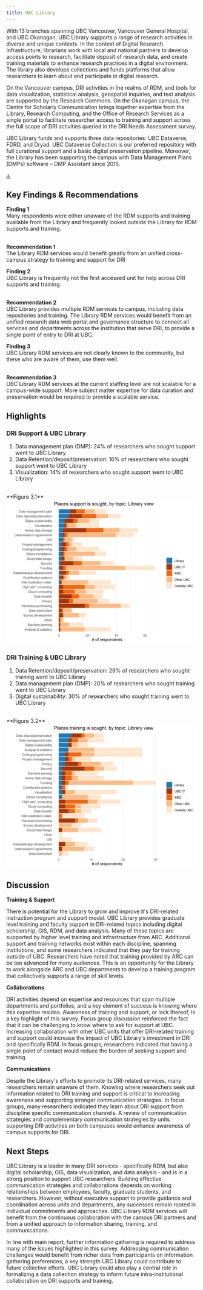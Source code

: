 ```yaml
---
title: UBC Library
---
```


With 13 branches spanning UBC Vancouver, Vancouver General Hospital, and UBC Okanagan, UBC Library supports a range of research activities in diverse and unique contexts. In the context of Digital Research Infrastructure, librarians work with local and national partners to develop access points to research, facilitate deposit of research data, and create training materials to enhance research practices in a digital environment. The library also develops collections and funds platforms that allow researchers to learn about and participate in digital research.

On the Vancouver campus, DRI activities in the realms of RDM, and tools for data visualization, statistical analysis, geospatial inquiries, and text analysis are supported by the Research Commons. On the Okanagan campus, the Centre for Scholarly Communication brings together expertise from the Library, Research Computing, and the Office of Research Services as a single portal to facilitate researcher access to training and support across the full scope of DRI activities queried in the DRI Needs Assessment survey.

UBC Library funds and supports three data repositories: UBC Dataverse, FDRD, and Dryad. UBC Dataverse Collection is our preferred repository with full curational support and a basic digital preservation pipeline. Moreover, the Library has been supporting the campus with Data Management Plans (DMPs) software – DMP Assistant since 2015.  

<div id = "top-wrapper"><a href="#top" class="back-to-top-link">🔝</a></div>

## Key Findings & Recommendations

<div class="recommendation">
 <b>Finding 1</b>
<br>
Many respondents were either unaware of the RDM supports and training available from the Library and frequently looked outside the Library for RDM supports and training.
  
  <br>
  <br>

  <b>Recommendation 1</b> 
<br>
 The Library RDM services would benefit greatly from an unified cross-campus strategy to training and support for DRI
 </div>

<div class="recommendation">
<b>Finding 2</b>
  <br>
  UBC Library is frequently not the first accessed unit for help across DRI supports and training.
  
  <br>
  <br>

  <b>Recommendation 2</b>
<br>
UBC Library provides multiple RDM services to campus, including data repositories and training. The Library RDM services would benefit from an unified research data web portal and governance structure to connect all services and departments across the institution that serve DRI, to provide a single point of entry to DRI at UBC.
    </div>
    
    
    
<b>Finding 3</b>
  <br>
  UBC Library RDM services are not clearly known to the community, but these who are aware of them, use them well.
  
  <br>
  <b>Recommendation 3</b>
<br>
UBC Library RDM services at the current staffing level are not scalable for a campus-wide support. More subject matter expertise for data curation and preservation would be required to provide a scalable service.
    </div>
  
## Highlights

### DRI Support & UBC Library

1. Data management plan (DMP): 24% of researchers who sought support went to UBC Library 
2. Data Retention/deposit/preservation: 16% of researchers who sought support went to UBC Library 
3. Visualization: 14% of researchers who sought support went to UBC Library 

<br/>
**Figure 3.1**

<img class="graph" alt="Places support is sought" src="graphs/Library_support_where.png">

### DRI Training & UBC Library 

1. Data Retention/deposit/preservation: 29% of researchers who sought training went to UBC Library 
2. Data management plan (DMP): 20% of researchers who sought training went to UBC Library 
3. Digital sustainability: 30% of researchers who sought training went to UBC Library 

<br/>
**Figure 3.2**

<img class="graph" alt="Places training is sought" src="graphs/Library_training_where.png">
  
## Discussion

**Training & Support**

There is potential for the Library to grow and improve it's DRI-related instruction program and support model. UBC Library provides graduate level training and faculty support in DRI-related topics including digital scholarship, GIS, RDM, and data analysis. Many of these topics are supported by higher level training and infrastructure from ARC. Additional support and training networks exist within each discipline, spanning institutions, and some researchers indicated that they pay for training outside of UBC. Researchers have noted that training provided by ARC can be too advanced for many audiences. This is an opportunity for the Library to work alongside ARC and UBC departments to develop a training program that collectively supports a range of skill levels.

**Collaborations**

DRI activities depend on expertise and resources that span multiple departments and portfolios, and a key element of success is knowing where this expertise resides. Awareness of training and support, or lack thereof, is a key highlight of this survey. Focus group discussion reinforced the fact that it can be challenging to know where to ask for support at UBC. Increasing collaboration with other UBC units that offer DRI-related training and support could increase the impact of UBC Library's investment in DRI and specifically RDM. In focus groups, researchers indicated that having a single point of contact would reduce the burden of seeking support and training.

**Communications**

Despite the Library's efforts to promote its DRI-related services, many researchers remain unaware of them. Knowing where researchers seek out information related to DRI training and support is critical to increasing awareness and supporting stronger communication strategies. In focus groups, many researchers indicated they learn about DRI support from discipline specific communication channels. A review of communication strategies and complementary communication strategies by units supporting DRI activities on both campuses would enhance awareness of campus supports for DRI.

## Next Steps

UBC Library is a leader in many DRI services - specifically RDM, but also digital scholarship, GIS, data visualization, and data analysis - and is in a strong position to support UBC researchers. Building effective communication strategies and collaborations depends on working relationships between employees, faculty, graduate students, and researchers. However, without executive support to provide guidance and coordination across units and departments, any successes remain rooted in individual commitments and approaches. UBC Library RDM services will benefit from the continuous collaboration with the campus DRI partners and from a unified approach to information sharing, training, and communications.

In line with main report, further information gathering is required to address many of the issues highlighted in this survey. Addressing communication challenges would benefit from richer data from participants on information gathering preferences, a key strength UBC Library could contribute to future collective efforts. UBC Library could also play a central role in formalizing a data collection strategy to inform future intra-institutional collaboration on DRI supports and training.

